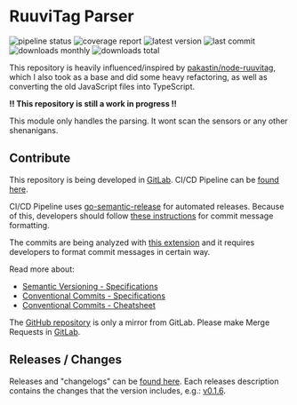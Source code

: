 # RuuviTag Parser

![pipeline status](https://img.shields.io/gitlab/pipeline/kirbo/ruuvitag-parser/master)
![coverage report](https://img.shields.io/gitlab/coverage/kirbo/ruuvitag-parser/master)
![latest version](https://img.shields.io/npm/v/ruuvitag-parser?label=version)
![last commit](https://img.shields.io/github/last-commit/kirbo/ruuvitag-parser.svg)
![downloads monthly](https://img.shields.io/npm/dm/ruuvitag-parser)
![downloads total](https://img.shields.io/npm/dt/ruuvitag-parser)

This repository is heavily influenced/inspired by [pakastin/node-ruuvitag](https://github.com/pakastin/node-ruuvitag),
which I also took as a base and did some heavy refactoring, as well as converting the old JavaScript files
into TypeScript.

**!! This repository is still a work in progress !!**

This module only handles the parsing. It wont scan the sensors or any other shenanigans.

## Contribute

This repository is being developed in [GitLab](https://gitlab.com/kirbo/ruuvitag-parser).
CI/CD Pipeline can be [found here](https://gitlab.com/kirbo/ruuvitag-parser/-/pipelines).

CI/CD Pipeline uses [go-semantic-release](https://github.com/go-semantic-release/semantic-release) for automated
releases. Because of this, developers should follow [these instructions](https://www.conventionalcommits.org/en/v1.0.0/#examples)
for commit message formatting.

The commits are being analyzed with [this extension](https://github.com/go-semantic-release/commit-analyzer-cz#how-the-commit-messages-are-analyzed)
and it requires developers to format commit messages in certain way.

Read more about:
- [Semantic Versioning - Specifications](https://semver.org/#semantic-versioning-200)
- [Conventional Commits - Specifications](https://www.conventionalcommits.org/en/v1.0.0/#summary)
- [Conventional Commits - Cheatsheet](https://kapeli.com/cheat_sheets/Conventional_Commits.docset/Contents/Resources/Documents/index)

The [GitHub repository](https://github.com/kirbo/ruuvitag-parser) is only a mirror from GitLab.
Please make Merge Requests in [GitLab](https://gitlab.com/kirbo/ruuvitag-parser/-/merge_requests).


## Releases / Changes

Releases and "changelogs" can be [found here](https://gitlab.com/kirbo/ruuvitag-parser/-/tags).
Each releases description contains the changes that the version includes, e.g.: [v0.1.6](https://gitlab.com/kirbo/ruuvitag-parser/-/tags/v0.1.6).
